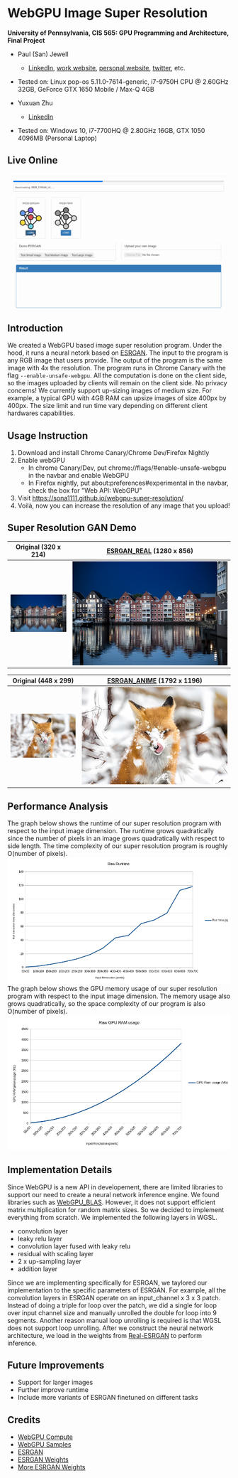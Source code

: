 WebGPU Image Super Resolution
======================

**University of Pennsylvania, CIS 565: GPU Programming and Architecture, Final Project**

* Paul (San) Jewell
  * [LinkedIn](https://www.linkedin.com/in/paul-jewell-2aba7379), [work website](
    https://www.biociphers.org/paul-jewell-lab-member), [personal website](https://gitlab.com/inklabapp), [twitter](https://twitter.com/inklabapp), etc.
* Tested on: Linux pop-os 5.11.0-7614-generic, i7-9750H CPU @ 2.60GHz 32GB, GeForce GTX 1650 Mobile / Max-Q 4GB

* Yuxuan Zhu
  * [LinkedIn](https://www.linkedin.com/in/andrewyxzhu/)
* Tested on: Windows 10, i7-7700HQ @ 2.80GHz 16GB, GTX 1050 4096MB (Personal Laptop)

## Live Online

[![](img/Demo.gif)](https://sona1111.github.io/webgpu-super-resolution/)

## Introduction

We created a WebGPU based image super resolution program. Under the hood, it runs a neural netork based on [ESRGAN](https://github.com/xinntao/ESRGAN). The input to the program is any RGB image that users provide. The output of the program is the same image with 4x the resolution. The program runs in Chrome Canary with the flag `--enable-unsafe-webgpu`. All the computation is done on the client side, so the images uploaded by clients will remain on the client side. No privacy concerns! We currently support up-sizing images of medium size. For example, a typical GPU with 4GB RAM can upsize images of size 400px by 400px. The size limit and run time vary depending on different client hardwares capabilities.

## Usage Instruction
1. Download and install Chrome Canary/Chrome Dev/Firefox Nightly
2. Enable webGPU
   - In chrome Canary/Dev, put chrome://flags/#enable-unsafe-webgpu in the navbar and enable WebGPU
   - In Firefox nightly, put about:preferences#experimental in the navbar, check the box for "Web API: WebGPU"
3. Visit https://sona1111.github.io/webgpu-super-resolution/
4. Voilà, now you can increase the resolution of any image that you upload!

## Super Resolution GAN Demo
Original (320 x 214) |  [ESRGAN_REAL](https://github.com/xinntao/Real-ESRGAN) (1280 x 856)
:-------------------------:|:-------------------------:
![1iter](img/netherlands.jpg)  |  ![1iterDenoise](img/netherlands_RealESRGAN_x4plus.png)

Original (448 x 299) |  [ESRGAN_ANIME](https://github.com/xinntao/Real-ESRGAN) (1792 x 1196)
:-------------------------:|:-------------------------:
![1iter](img/fox.png)  |  ![1iterDenoise](img/fox_anime.png)

## Performance Analysis
The graph below shows the runtime of our super resolution program with respect to the input image dimension. The runtime grows quadratically since the number of pixels in an image grows quadratically with respect to side length. The time complexity of our super resolution program is roughly O(number of pixels).
![](benchmark/runtime.png)
The graph below shows the GPU memory usage of our super resolution program with respect to the input image dimension. The memory usage also grows quadratically, so the space complexity of our program is also O(number of pixels).
![](benchmark/ramuse.png)

## Implementation Details
Since WebGPU is a new API in developement, there are limited libraries to support our need to create a neural network inference engine. We found libraries such as [WebGPU_BLAS](https://github.com/milhidaka/webgpu-blas). However, it does not support efficient matrix multiplication for random matrix sizes. So we decided to implement everything from scratch. We implemented the following layers in WGSL.
- convolution layer
- leaky relu layer
- convolution layer fused with leaky relu
- residual with scaling layer
- 2 x up-sampling layer
- addition layer

Since we are implementing specifically for ESRGAN, we taylored our implementation to the specific parameters of ESRGAN. For example, all the convolution layers in ESRGAN operate on an input_channel x 3 x 3 patch. Instead of doing a triple for loop over the patch, we did a single for loop over input channel size and manually unrolled the double for loop into 9 segments. Another reason manual loop unrolling is required is that WGSL does not support loop unrolling. 
After we construct the neural network architecture, we load in the weights from [Real-ESRGAN](https://github.com/xinntao/Real-ESRGAN) to perform inference.

## Future Improvements
- Support for larger images
- Further improve runtime
- Include more variants of ESRGAN finetuned on different tasks

## Credits

* [WebGPU Compute](https://web.dev/gpu-compute/) 
* [WebGPU Samples](https://github.com/austinEng/webgpu-samples)
* [ESRGAN](https://arxiv.org/abs/1809.00219)
* [ESRGAN Weights](https://github.com/xinntao/ESRGAN)
* [More ESRGAN Weights](https://github.com/xinntao/Real-ESRGAN)
